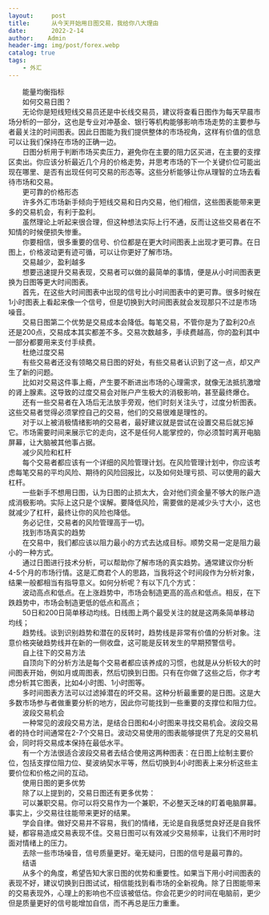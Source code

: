 ```yaml
---
layout:     post
title:      从今天开始用日图交易，我给你八大理由
date:       2022-2-14
author:    Admin
header-img: img/post/forex.webp
catalog: true
tags:
    - 外汇
---
```

&emsp;&emsp;能量均衡指标
<br>
&emsp;&emsp;如何交易日图？
<br>
&emsp;&emsp;无论你是短线短线交易员还是中长线交易员，建议将查看日图作为每天早晨市场分析的一部分，这也是专业对冲基金、银行等机构能够影响市场走势的主要参与者最关注的时间图表。因此日图能为我们提供整体的市场视角，这样有价值的信息可以让我们保持在市场的正确一边。
<br>
&emsp;&emsp;日图分析用于判断市场买卖压力，避免你在主要的阻力区买进，在主要的支撑区卖出。你应该分析最近几个月的价格走势，并思考市场的下一个关键价位可能出现在哪里、是否有出现任何可交易的形态等。这些分析能够让你从理智的立场去看待市场和交易。
<br>
&emsp;&emsp;更可靠的价格形态
<br>
&emsp;&emsp;许多外汇市场新手倾向于短线交易和日内交易，他们相信，这些图表能带来更多的交易机会，有利于盈利。
<br>
&emsp;&emsp;虽然理论上听起来很合理，但这种想法实际上行不通，反而让这些交易者在不知情的时候便损失惨重。
<br>
&emsp;&emsp;你要相信，很多重要的信号、价位都是在更大时间图表上出现才更可靠。在日图上，价格波动更有迹可循，可以让你更好了解市场。
<br>
&emsp;&emsp;交易越少，盈利越多
<br>
&emsp;&emsp;想要迅速提升交易表现，交易者可以做的最简单的事情，便是从小时间图表更换为日图等更大时间图表。
<br>
&emsp;&emsp;首先，在这些大时间图表中出现的信号比小时间图表中的更可靠。很多时候在1小时图表上看起来像一个信号，但是切换到大时间图表就会发现那只不过是市场噪音。
<br>
&emsp;&emsp;交易日图第二个优势是交易成本会降低。每笔交易，不管你是为了盈利20点还是200点，交易成本其实都差不多。交易次数越多，手续费越高，你的盈利其中一部分都要用来支付手续费。
<br>
&emsp;&emsp;杜绝过度交易
<br>
&emsp;&emsp;有些交易者还没有领略交易日图的好处，有些交易者认识到了这一点，却又产生了新的问题。
<br>
&emsp;&emsp;比如对交易这件事上瘾，产生要不断进出市场的心理需求，就像无法抵抗激增的肾上腺素。这导致的过度交易会对账户产生极大的消极影响，甚至最终爆仓。
<br>
&emsp;&emsp;还有一些交易者在入场后无法放手旁观，他们时刻关注头寸，过度分析图表。这些交易者觉得必须掌控自己的交易，他们的交易很难是理性的。
<br>
&emsp;&emsp;对于以上被消极情绪影响的交易者，最好建议就是尝试在设置交易后就忘掉它。市场需要时间来展示它的走向，这不是任何人能掌控的，你必须暂时离开电脑屏幕，让大脑被其他事占据。
<br>
&emsp;&emsp;减少风险和杠杆
<br>
&emsp;&emsp;每个交易者都应该有一个详细的风险管理计划。在风险管理计划中，你应该考虑每笔交易的平均风险、期待的风险回报比，以及如何处理亏损、可以使用的最大杠杆。
<br>
&emsp;&emsp;一些新手不想用日图，认为日图的止损太大，会对他们资金量不够大的账户造成消极影响。实际上这只是个误解。要降低风险，需要做的是减少头寸大小，这也就减少了杠杆，最终让你的风险也降低。
<br>
&emsp;&emsp;务必记住，交易者的风险管理高于一切。
<br>
&emsp;&emsp;找到市场真实的趋势
<br>
&emsp;&emsp;在交易中，我们都应该以阻力最小的方式去达成目标。顺势交易一定是阻力最小的一种方式。
<br>
&emsp;&emsp;通过日图进行技术分析，可以帮助你了解市场的真实趋势。通常建议你分析4-5个月的市场行情。这是汇商君个人的思路，当我将这个时间段作为分析对象，结果一般都相当有指导意义。如何分析呢？有以下几个方式：
<br>
&emsp;&emsp;波动高点和低点。在上涨趋势中，市场会制造更高的高点和低点。相反，在下跌趋势中，市场会制造更低的低点和高点；
<br>
&emsp;&emsp;50日和200日简单移动均线。日线图上两个最受关注的就是这两条简单移动均线；
<br>
&emsp;&emsp;趋势线。谈到识别趋势和潜在的反转时，趋势线是非常有价值的分析对象。注意价格突破趋势线并在新的一侧收盘，这可能是反转发生的早期预警信号。
<br>
&emsp;&emsp;自上往下的交易方法
<br>
&emsp;&emsp;自顶向下的分析方法是每个交易者都应该养成的习惯，也就是从分析较大的时间图表开始，例如月或周图表，然后切换到日图。只有在你做了这些之后，你才考虑分析其它图表，比如4小时图、1小时图等。
<br>
&emsp;&emsp;多时间图表方法可以过滤掉潜在的坏交易。这种分析最重要的是日图。这是大多数市场参与者做重要分析的地方，因此你可能找到一些重要的支撑位和阻力位。
<br>
&emsp;&emsp;波段交易机会
<br>
&emsp;&emsp;一种常见的波段交易方法，是结合日图和4小时图来寻找交易机会。波段交易者的持仓时间通常在2-7个交易日。波动交易使用的图表能够提供了充足的交易机会，同时将交易成本保持在最低水平。
<br>
&emsp;&emsp;有一个方法很适合波段交易者去结合使用这两种图表：在日图上绘制主要价位，包括支撑位阻力位、斐波纳契水平等，然后切换到4小时图表上来分析这些主要价位和价格之间的互动。
<br>
&emsp;&emsp;使用日图的更多优势
<br>
&emsp;&emsp;除了以上提到的，交易日图还有更多优势：
<br>
&emsp;&emsp;可以兼职交易。你可以将交易作为一个兼职，不必整天乏味的盯着电脑屏幕。事实上，少交易往往能带来更好的结果。
<br>
&emsp;&emsp;学会自律。做好交易并不容易，我们的情绪，无论是自我感觉良好还是自我怀疑，都容易造成交易表现不佳。交易日图可以有效减少交易频率，让我们不用时时面对情绪上的压力。
<br>
&emsp;&emsp;去除一些市场噪音，信号质量更好。毫无疑问，日图的信号是最可靠的。
<br>
&emsp;&emsp;结语
<br>
&emsp;&emsp;从多个的角度，希望告知大家日图的优势和重要性。如果当下用小时间图表的表现不好，建议切换到日图试试，相信能找到看市场的全新视角。除了日图能带来的交易表现外，心理上的影响也不应该被低估。你会花更少的时间在电脑前，更少但是质量更好的信号能增加自信，而不再总是压力重重。